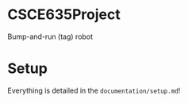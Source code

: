 # CSCE635Project
 Bump-and-run (tag) robot
# Setup

Everything is detailed in the `documentation/setup.md`!
